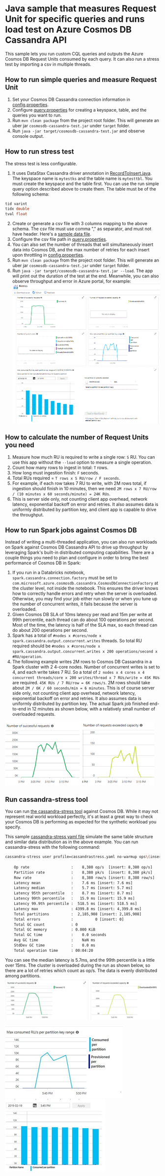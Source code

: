 # Java sample that measures Request Unit for specific queries and runs load test on Azure Cosmos DB Cassandra API
This sample lets you run custom CQL queries and outputs the Azure Cosmos DB Request Units consumed by each query.  It can also run a stress test by importing a csv in multiple threads. 

## How to run simple queries and measure Request Unit
1. Set your Cosmos DB Cassandra connection information in [config.properties](src/main/resources/config.properties).
2. Configure [query.properties](src/main/resources/query.properties) for creating a keyspace, table, and the queries you want to run.
3. Run `mvn clean package` from the project root folder. This will generate an uber jar `cosmosdb-cassandra-test.jar` under `target` folder.
4. Run `java -jar target/cosmosdb-cassandra-test.jar` and observe console output.

## How to run stress test
The stress test is less configurable. 
1. It uses DataStax Cassandra driver annotation in [RecordToInsert.java](src/main/java/com/paigeliu/cosmoscassandra/RecordToInsert.java).  The keyspace name is `mytestks` and the table name is `mytesttbl`. You must create the keyspace and the table first. You can use the run simple query option described above to create them. The table must be of the following schema:
```sql
tid varint
tidx double 
tval float
```
2. Create or generate a csv file with 3 columns mapping to the above schema. The csv file must use comma "," as separator, and must not have header. Here's a [sample data file](data/sample.csv).
3. Configure the csv file path in [query.properties](src/main/resources/query.properties). 
4. You can also set the number of threads that will simultaneously insert data into Cosmos DB, and the max number of retries for each insert upon throttling in [config.properties](src/main/resources/config.properties).
5. Run `mvn clean package` from the project root folder. This will generate an uber jar `cosmosdb-cassandra-test.jar` under `target` folder.
6. Run `java -jar target/cosmosdb-cassandra-test.jar --load`. The app will print out the duration of the test at the end. Meanwhile, you can also observe throughput and error in Azure portal, for example:
![Alt text](/images/cosmos128.GIF?raw=true "Cosmos DB metrics")

## How to calculate the number of Request Units you need
1. Measure how much RU is required to write a single row: `S` RU. You can use this app without the `--load` option to measure a single operation. 
2. Count how many rows to ingest in total: `T` rows.
3. How long must ingestion finish: `F` seconds. 
4. Total RUs required = `T rows x S RU/row / F seconds`. 
5. For example, if each row takes 7 RU to write, with 2M rows total, if ingestion should finish in 10 minutes, then we need `2M rows x 7 RU/row / (10 minutes x 60 seconds/minute) = 24K RUs`. 
6. This is server side only, not counting client app overhead, network latency, exponential backoff on error and retries. It also assumes data is uniformly distributed by partition key, and client app is capable to drive the throughput.

## How to run Spark jobs against Cosmos DB
Instead of writing a multi-threaded application, you can also run workloads on Spark against Cosmos DB Cassandra API to drive up throughput by leveraging Spark's built-in distributed computing capabilities. There are a couple things you need to plan and configure in order to bring the best performance of Cosmos DB in Spark:
1. If you run in a Databricks notebook, `spark.cassandra.connection.factory` must be set to `com.microsoft.azure.cosmosdb.cassandra.CosmosDbConnectionFactory` at the cluster level, not inside the notebook.  This ensures the driver knows how to correctly handle errors and retry when the server is overloaded. Otherwise, you may find your job either run slowly or when you tune up the number of concurrent writes, it fails because the server is overloaded.
2. Given Cosmos DB SLA of 10ms latency per read and 15m per write at 99th percentile, each thread can do about 100 operations per second. Most of the time, the latency is half of the SLA max, so each thread can do about 200 operations per second. 
3. Spark has a total of `#nodes x #cores/node x spark.cassandra.output.concurrent.writes` threads. So total RU required should be `#nodes x #cores/node x spark.cassandra.output.concurrent.writes x 200 operations/second x #RU/operation`.
4. The following example writes 2M rows to Cosmos DB Cassandra in a Spark cluster with 2 4-core nodes. Number of concurrent writes is set to 4, and each write takes 7 RU. So a total of `2 nodes x 4 cores x 4 concurrent threads/core x 200 writes/thread x 7 RUs/write = 45K RUs` are required. `45K RUs / 7 RU/row = 6K rows/s`. 2M rows should take about `2M / 6K / 60 seconds/min = 6 minutes`. This is of course server side only, not counting client app overhead, network latency, exponential backoff on error and retries. It also assumes data is uniformly distributed by partition key. The actual Spark job finished end-to-end in 12 minutes as shown below, with a relatively small number of overloaded requests. 

![successful requests](images/sparksuccess.png) ![overloaded request](images/sparkoverload.png)

## Run cassandra-stress tool
You can run [the cassandra-stress tool](https://docs.datastax.com/en/cassandra/3.0/cassandra/tools/toolsCStress.html) against Cosmos DB. While it may not represent real world workload perfectly, it's at least a great way to check your Cosmos DB is performing as expected for the synthetic workload you specify. 

This sample [cassandra-stress yaml file](cassandrastress.yml) simulate the same table structure and similar data distribution as in the above example. You can run cassandra-stress with the following command:
```sh
cassandra-stress user profile=cassandrastress.yaml no-warmup ops\(insert=1\) n=2000000 cl=QUORUM -rate threads=128 -node {cosmos_db_account}.cassandra.cosmosdb.azure.com -port native=10350 -transport ssl-protocol=TLSv1.2 factory=org.apache.cassandra.thrift.SSLTransportFactory truststore={/path/to/truststore} truststore-password={password} -mode native cql3 connectionsPerHost=128 user={cosmos_db_account} password={cosmos_db_key}

	Op rate                   :    8,380 op/s  [insert: 8,380 op/s]
	Partition rate            :    8,380 pk/s  [insert: 8,380 pk/s]
	Row rate                  :    8,380 row/s [insert: 8,380 row/s]
	Latency mean              :    7.6 ms [insert: 7.6 ms]
	Latency median            :    5.7 ms [insert: 5.7 ms]
	Latency 95th percentile   :    8.7 ms [insert: 8.7 ms]
	Latency 99th percentile   :   15.9 ms [insert: 15.9 ms]
	Latency 99.9th percentile :  518.5 ms [insert: 518.5 ms]
	Latency max               : 4399.8 ms [insert: 4,399.8 ms]
	Total partitions          :  2,185,908 [insert: 2,185,908]
	Total errors              :          0 [insert: 0]
	Total GC count            : 0
	Total GC memory           : 0.000 KiB
	Total GC time             :    0.0 seconds
	Avg GC time               :    NaN ms
	StdDev GC time            :    0.0 ms
	Total operation time      : 00:04:20
``` 
You can see the median latency is 5.7ms, and the 99th percentile is a little over 15ms. The cluster is overloaded during the run as shown below, so there are a lot of retries which count as op/s.  The data is evenly distributed among partitions. 
![successful and overloaded requests](images/casstressreqs.jpg)

![RUs by partition](images/casstressrupp.jpg) ![Partitions](images/casstressp.jpg)
